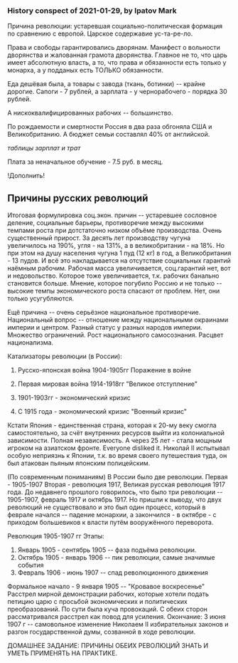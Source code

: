 ### History conspect of 2021-01-29, by Ipatov Mark

Причина революции: устаревшая социально-политическая формация по сравнению с европой.
Царское содержавие ус-та-ре-ло.

Права и свободы гарантировались дворянам. Манифест о вольности дворянства и жалованная грамота дворянства. 
Главное не то, что царь имеет абсолютную власть, а то, что права и обязанности есть только у монарха, а у подданых есть ТОЛЬКО обязанности.

Еда дешёвая была, а товары с завода (ткань, ботинки) -- крайне дорогие. Сапоги - 7 рублей, а зарплата - у чернорабочего - порядка 30 рублей.

А нискоквалифицированных рабочих -- большинство.

По рождаемости и смертности Россия в два раза обгоняла США и Великобританию. А бюджет семьи составлял 40% от английской. 

*таблицы зарплат и трат*

Плата за неначальное обучение - 7.5 руб. в месяц. 

!Дополнить!

## Причины русских революций 

Итоговая формулировка соц.экон. причин -- устаревшее сословное деление, социальные барьеры, противоречие между высокими темпами роста при дотстаточно низком объёме производства. Очень существенный прирост. За десять лет производству чугуна увеличилось на 190%, угля - на 131%, а в великобритании - на 18%. Но при этом на душу населения чугуна 1 пуд (12 кг) в год, а Великобритания - 13 пудов. И всё это накладывается на отсутствие социальных гарантий наёмным рабочим. Рабочая масса увеличивается, соц.гарантий нет, вот и недовольство. Которое тоже увеличивается, т.к. рабочих банально становится больше. 
Мнение, которое погубило Россию и не только -- высокие темпы экономического роста спасают от проблем. Нет, они только усугубляются. 

Ещё причина -- очень серьёзное национальное противоречие. Национальный вопрос -- отношение между национальными окраинами империи и центром. Разный статус у разных народов империи. Множество ограничений. Рост национального самосознания. Расцвет национализма. 

Катализаторы революции (в России):
1. Русско-японская война 1904-1905гг Поражение в войне
2. Первая мировая война 1914-1918гг "Великое отступление"

1. 1901-1903гг - экономический кризис
2. С 1915 года - экономический кризис "Военный кризис"

Кстати
Япония - единственная страна, которая к 20-му веку смогла самостоятельно, за счёт внутренних ресурсов выйти из колониальной зависимости. Полная независимость. А через 25 лет - стала мощным игроком на азиатском фронте. Everyone disliked it. 
Николай II испытывал особую неприязнь к Японии, т.к. во время своего путешествия туда, он был атакован пьяным японским полицейским. 

(По современным пониманиям) В России было две революции. 
Первая - 1905-1907
Вторая - революция 1917, Великая русская революция 1917 года. 
До недавнего прошлого говорилось, что было три революции -- 1905-1907, февраль 1917 и октябрь 1917. Но пришли к выводу, что двух революций не существовало и это был один процесс, который в феврале начался -- падение монархии, а закончился - в октябре - с приходом большевиков к власти путём вооружённого переворота.

Революция 1905-1907 гг
Этапы:
1. Январь 1905 - сентябрь 1905 -- фаза подъёма революции. 
2. Октябрь 1905 - январь 1906  -- пик революции, самые значимые события
3. Февраль 1906 - июнь 1907    -- спад революционного движения

Формальное начало - 9 января 1905 -- "Кровавое воскресенье"
Расстрел мирной демонстрации рабочих, которые хотели подать петицию царю с просьбой экономических и политических преобразований. По сути была куча провокаций. С обеих сторон рассматривался расстрел как повод для усиления.
Окончание: 3 июня 1907 г -- самовольное изменение Николаем II избирательных законов и разгон государственной думы, созванной в ходе революции. 

ДОМАШНЕЕ ЗАДАНИЕ:
ПРИЧИНЫ ОБЕИХ РЕВОЛЮЦИЙ ЗНАТЬ И УМЕТЬ ПРИМЕНЯТЬ НА ПРАКТИКЕ.  
